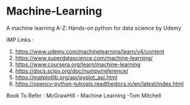# Machine-Learning
A machine learning A-Z: Hands-on python for data science by Udemy

IMP Links : 
1) https://www.udemy.com/machinelearning/learn/v4/content
2) https://www.superdatascience.com/machine-learning/
3) https://www.coursera.org/learn/machine-learning
4) https://docs.scipy.org/doc/numpy/reference/
5) https://matplotlib.org/api/pyplot_api.html
6) https://opencv-python-tutroals.readthedocs.io/en/latest/index.html

Book To Refer : McGrawHill - Machine Learning -Tom Mitchell
